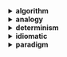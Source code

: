 <details>
  <summary><strong>algorithm</strong></summary><br>
  
a process or set of rules to be followed in calculations or other problem-solving operations, especially by a computer.
</details>
<details>
  <summary><strong>analogy</strong></summary><br>
  
a comparison between one thing and another, typically for the purpose of explanation or clarification.
</details>
<details>
  <summary><strong>determinism</strong></summary><br>

determinism is the philosophical belief that **all events are determined completely by previously existing causes**. the opposite of determinism is some kind of indeterminism (otherwise called nondeterminism) or randomness. determinism is often contrasted with free will.

### in computer science

determinism in computer science means, if we have a computing device and a state the device is in. **if for every such state, by a given input, there is at most one state that can follow, then the device is called deterministic. if there are two or more states that can follow, then the device is non-deterministic**. note that non-determinism doesn't mean we don't know which states can follow but that they be multiple.

also, randomness and non-determinism are two separate notions in computer science. randomness means that given a state, the next state depends upon the result of a random draw from some "set", like a coin toss.

a **deterministic algorithm** is an algorithm which, **given a particular input, will always produce the same output**, with the underlying machine always passing through the same sequence of states. but in case of **non-deterministic algorithm**, for the same input, the algorithm may produce different output in different runs.

### resources and further reading

- [determinism](https://en.wikipedia.org/wiki/Determinism)
- [deterministic algorithm](https://en.wikipedia.org/wiki/Deterministic_algorithm)
- [meaning of deterministic and non deterministic in computer-science](https://www.quora.com/What-is-the-meaning-of-deterministic-and-non-deterministic-in-computer-science)
- [what is determinism in computer science](https://cs.stackexchange.com/questions/38152/what-is-determinism-in-computer-science)
- [differences and relationships between randomized and nondeterministic algorithms](https://cs.stackexchange.com/questions/5008/differences-and-relationships-between-randomized-and-nondeterministic-algorithms)

</details>
<details>
  <summary><strong>idiomatic</strong></summary><br>

- using, containing, or denoting expressions that are natural to a native speaker.
- pertaining or conforming to the natural mode of expression of a language.
- the most natural way to express something in a language.

**idiomatic code** means following the conventions of the language. you should find the easiest and most common ways of accomplishing a task rather than porting your knowledge from a different language.
</details>
<details>
  <summary><strong>paradigm</strong></summary><br>

a paradigm is a set of rules and regulations that does two things:
1. it establishes and defines boundaries; and
2. it tells you how to behave inside those boundaries to be successful.

words that represent subsets of the paradigm concept: theory, model, methodology, principles, standards, protocol, routines, assumptions, conventions, patterns, habits, common sense, conventional wisdom, mind-set, values, frames of reference, traditions, customs, prejudices, idealogy, inhibitions, superstitions, rituals, compulsions, addictions, doctrine, dogma.

words like culture, organization, worldview, business, education did not appear because they are forests of paradigms.

*Discovering the Future: The Business of Paradigms, Joel Arthur Barker*
</details>
